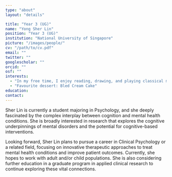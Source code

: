 ```yaml
---
type: "about"
layout: "details"

title: "Year 3 (UG)"
name: "Yong Sher Lin"
position: "Year 3 (UG)"
institution: "National University of Singapore"
picture: "/images/people/"
cv: "/path/to/cv.pdf"
email: ""
twitter: ""
googlescholar: ""
orcid: ""
osf: ""
interests:
  - "In my free time, I enjoy reading, drawing, and playing classical music on the piano!"
  - "Favourite dessert: Bled Cream Cake"
education:
contact:
---
```


Sher Lin is currently a student majoring in Psychology, and she deeply fascinated by the complex interplay between cognition and mental health conditions. She is broadly interested in research that explores the cognitive underpinnings of mental disorders and the potential for cognitive-based interventions.

Looking forward, Sher Lin plans to pursue a career in Clinical Psychology or a related field, focusing on innovative therapeutic approaches to treat mental health conditions and improve patient outcomes. Currently, she hopes to work with adult and/or child populations. She is also considering further education in a graduate program in applied clinical research to continue exploring these vital connections.
